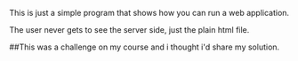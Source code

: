 This is just a simple program that shows how you can run a web application.

The user never gets to see the server side, just the plain html file. 

##This was a challenge on my course and i thought i'd share my solution. 
